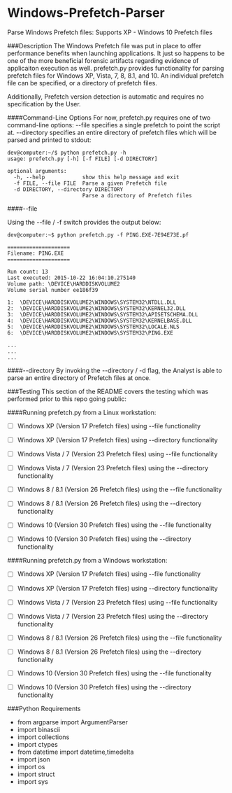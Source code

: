 # Windows-Prefetch-Parser
Parse Windows Prefetch files: Supports XP - Windows 10 Prefetch files

###Description
The Windows Prefetch file was put in place to offer performance benefits when launching applications. It just so happens to be one of the more beneficial forensic artifacts regarding evidence of applicaiton execution as well. prefetch.py provides functionality for parsing prefetch files for Windows XP, Vista, 7, 8, 8.1, and 10. An individual prefetch file can be specified, or a directory of prefetch files.

Additionally, Prefetch version detection is automatic and requires no specification by the User.

####Command-Line Options
For now, prefetch.py requires one of two command-line options: --file specifies a single prefetch to point the script at. --directory specifies an entire directory of prefetch files which will be parsed and printed to stdout:

```
dev@computer:~/$ python prefetch.py -h
usage: prefetch.py [-h] [-f FILE] [-d DIRECTORY]

optional arguments:
  -h, --help            show this help message and exit
  -f FILE, --file FILE  Parse a given Prefetch file
  -d DIRECTORY, --directory DIRECTORY
                        Parse a directory of Prefetch files
```

####--file

Using the --file / -f switch provides the output below:

```
dev@computer:~$ python prefetch.py -f PING.EXE-7E94E73E.pf

====================
Filename: PING.EXE
====================

Run count: 13
Last executed: 2015-10-22 16:04:10.275140
Volume path: \DEVICE\HARDDISKVOLUME2
Volume serial number ee186f39

1:  \DEVICE\HARDDISKVOLUME2\WINDOWS\SYSTEM32\NTDLL.DLL
2:  \DEVICE\HARDDISKVOLUME2\WINDOWS\SYSTEM32\KERNEL32.DLL
3:  \DEVICE\HARDDISKVOLUME2\WINDOWS\SYSTEM32\APISETSCHEMA.DLL
4:  \DEVICE\HARDDISKVOLUME2\WINDOWS\SYSTEM32\KERNELBASE.DLL
5:  \DEVICE\HARDDISKVOLUME2\WINDOWS\SYSTEM32\LOCALE.NLS
6:  \DEVICE\HARDDISKVOLUME2\WINDOWS\SYSTEM32\PING.EXE

...
...
...
```

####--directory
By invoking the --directory / -d flag, the Analyst is able to parse an entire directory of Prefetch files at once.


###Testing
This section of the README covers the testing which was performed prior to this repo going public:

####Running prefetch.py from a Linux workstation:

- [ ] Windows XP (Version 17 Prefetch files) using --file functionality
- [ ] Windows XP (Version 17 Prefetch files) using --directory functionality

- [ ] Windows Vista / 7 (Version 23 Prefetch files) using --file functionality
- [ ] Windows Vista / 7 (Version 23 Prefetch files) using the --directory functionality

- [ ] Windows 8 / 8.1 (Version 26 Prefetch files) using the --file functionality
- [ ] Windows 8 / 8.1 (Version 26 Prefetch files) using the --directory functionality

- [ ] Windows 10 (Version 30 Prefetch files) using the --file functionality
- [ ] Windows 10 (Version 30 Prefetch files) using the --directory functionality

####Running prefetch.py from a Windows workstation:

- [ ] Windows XP (Version 17 Prefetch files) using --file functionality
- [ ] Windows XP (Version 17 Prefetch files) using --directory functionality

- [ ] Windows Vista / 7 (Version 23 Prefetch files) using --file functionality
- [ ] Windows Vista / 7 (Version 23 Prefetch files) using the --directory functionality

- [ ] Windows 8 / 8.1 (Version 26 Prefetch files) using the --file functionality
- [ ] Windows 8 / 8.1 (Version 26 Prefetch files) using the --directory functionality

- [ ] Windows 10 (Version 30 Prefetch files) using the --file functionality
- [ ] Windows 10 (Version 30 Prefetch files) using the --directory functionality

 

###Python Requirements

* from argparse import ArgumentParser
* import binascii
* import collections
* import ctypes
* from datetime import datetime,timedelta
* import json
* import os
* import struct
* import sys
